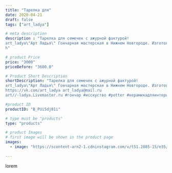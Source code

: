 ```yaml
---
title: "Тарелка для"
date: 2020-04-21
draft: false
tags: ["art_ladya"]

# meta description
description : "Тарелка для семечек с ажурной фактурой! 
art_ladya\"Арт Ладья\" Гончарная мастерская в Нижнем Новгороде. Изготовление керамики и мастер//-классы по обучению. 
h"

# product Price
price: "3000"
priceBefore: "3600.0"

# Product Short Description
shortDescription: "Тарелка для семечек с ажурной фактурой! 
art_ladya\"Арт Ладья\" Гончарная мастерская в Нижнем Новгороде. Изготовление керамики и мастер//-классы по обучению. 
https://vk.com/art_ladya art_ladya@mail.ru 
art//-ladya.Livemaster.ru #гончар #исскуство #potter #керамикадляинтерьера #керамикаручнаяработа #гончарнаямастерская #handmade #посудаизглины #керамика #гончарнаяпосуда #эксклюзивнаякерамика #dishes #decor #ceramicar #роспись #claygoods #фактура #earthenware #ceramic #design #restaurant #ceramicart #ажур #авторскаякерамика #bowl #dish #тарелка #plate"

#product ID
productID: "B_PUi5dj81i"

# type must be "products"
type: "products"

# product Images
# first image will be shown in the product page
images:
  - image: "https://scontent-arn2-1.cdninstagram.com/v/t51.2885-15/e35/94016531_914622928979433_6406814440110598869_n.jpg?se=7&tp=1&_nc_ht=scontent-arn2-1.cdninstagram.com&_nc_cat=109&_nc_ohc=lfHphIHPgLwAX8Z8ayI&ccb=7-4&oh=4a573f8f7e244c005eef00acb45c5b85&oe=6082DB8C&_nc_sid=86f79a&ig_cache_key=MjI5MjE0MTA5NDQ0NjU1MDM3MA%3D%3D.2-ccb7-4"

---
```

lorem
